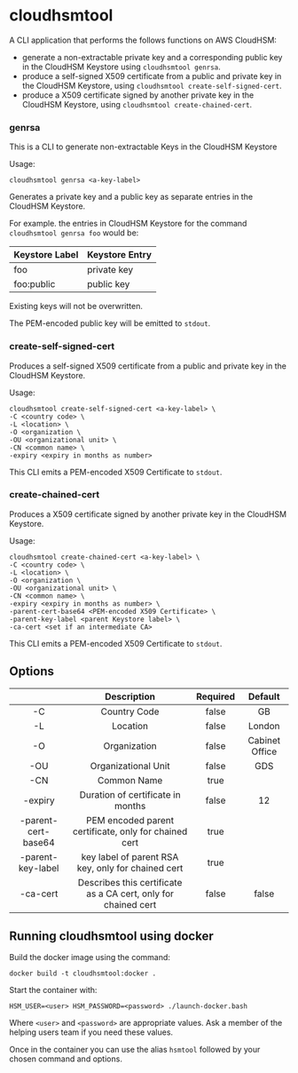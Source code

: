 # cloudhsmtool

A CLI application that performs the follows functions on AWS CloudHSM:

* generate a non-extractable private key and a corresponding public key in the CloudHSM Keystore using `cloudhsmtool genrsa`.
* produce a self-signed X509 certificate from a public and private key in the CloudHSM Keystore, using `cloudhsmtool create-self-signed-cert`.
* produce a X509 certificate signed by another private key in the CloudHSM Keystore, using `cloudhsmtool create-chained-cert`.

### genrsa
This is a CLI to generate non-extractable Keys in the CloudHSM Keystore

Usage:
````
cloudhsmtool genrsa <a-key-label>
````
Generates a private key and a public key as separate entries in the CloudHSM Keystore.

For example. the entries in CloudHSM Keystore for the command
`cloudhsmtool genrsa foo` would be:

| Keystore Label | Keystore Entry |
|----------------|----------------|
| foo          | private key    |
| foo:public   | public key     |

Existing keys will not be overwritten.

The PEM-encoded public key will be emitted to `stdout`.

### create-self-signed-cert
Produces a self-signed X509 certificate from a public and private key in the CloudHSM Keystore.

Usage:
````
cloudhsmtool create-self-signed-cert <a-key-label> \
-C <country code> \
-L <location> \
-O <organization \
-OU <organizational unit> \
-CN <common name> \
-expiry <expiry in months as number>
````

This CLI emits a PEM-encoded X509 Certificate to `stdout`.

### create-chained-cert
Produces a X509 certificate signed by another private key in the CloudHSM Keystore.

Usage:
````
cloudhsmtool create-chained-cert <a-key-label> \
-C <country code> \
-L <location> \
-O <organization \
-OU <organizational unit> \
-CN <common name> \
-expiry <expiry in months as number> \
-parent-cert-base64 <PEM-encoded X509 Certificate> \
-parent-key-label <parent Keystore label> \
-ca-cert <set if an intermediate CA> 
````

This CLI emits a PEM-encoded X509 Certificate to `stdout`.

## Options

|               |               Description               | Required |     Default    |
|:-------------------:|:---------------------------------------:|:--------:|:--------------:|
| -C                  | Country Code                            | false    | GB             |
| -L                  | Location                                | false    | London         |
| -O                  | Organization                            | false    | Cabinet Office |
| -OU                 | Organizational Unit                     | false    | GDS            |
| -CN                 | Common Name                             | true     |                |
| -expiry             | Duration of certificate in months       | false    | 12             |
| -parent-cert-base64 | PEM encoded parent certificate, only for chained cert          | true     |                |
| -parent-key-label   | key label of parent RSA key, only for chained cert             | true     |                |
| -ca-cert            | Describes this certificate as a CA cert, only for chained cert | false    | false          |

## Running cloudhsmtool using docker

Build the docker image using the command:

```
docker build -t cloudhsmtool:docker .
```

Start the container with:

```
HSM_USER=<user> HSM_PASSWORD=<password> ./launch-docker.bash 
```

Where `<user>` and `<password>` are appropriate values.  Ask a
member of the helping users team if you need these values.

Once in the container you can use the alias `hsmtool` followed
by your chosen command and options.